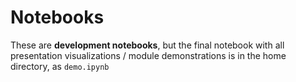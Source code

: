 # Notebooks

These are **development notebooks**, but the final notebook with all presentation visualizations / module demonstrations is in the home directory, as `demo.ipynb`

